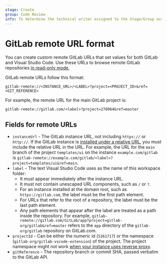 ```yaml
---
stage: Create
group: Code Review
info: To determine the technical writer assigned to the Stage/Group associated with this page, see https://about.gitlab.com/handbook/engineering/ux/technical-writing/#assignments
---
```


# GitLab remote URL format

You can create custom remote GitLab URLs that set values for both GitLab and
Visual Studio Code. Use these URLs to browse remote GitLab repositories
[in read-only mode](https://gitlab.com/gitlab-org/gitlab-vscode-extension/-/blob/main/README.md#browse-a-repository-without-cloning),

GitLab remote URLs follow this format:

```plaintext
gitlab-remote://<INSTANCE_URL>/<LABEL>?project=<PROJECT_ID>&ref=<GIT_REFERENCE>
```

For example, the remote URL for the main GitLab project is:

```plaintext
gitlab-remote://gitlab.com/<label>?project=278964&ref=master
```

## Fields for remote URLs

- `instanceUrl` - The GitLab instance URL, not including `https://` or `http://`. If the GitLab instance is [installed under a relative URL](https://docs.gitlab.com/ee/install/relative_url.html), you must include the relative URL in the URL. For example, the URL for the `main` branch of the project `templates/ui` on the instance `example.com/gitlab` is `gitlab-remote://example.com/gitlab/<label>?project=templates/ui&ref=main`.
- `label` - The text Visual Studio Code uses as the name of this workspace folder:
  - It must appear immediately after the instance URL.
  - It must not contain unescaped URL components, such as `/` or `?`.
  - For an instance installed at the domain root, such as `https://gitlab.com`, the label must be the first path element.
  - For URLs that refer to the root of a repository, the label must be the last path element.
  - Any path elements that appear after the label are treated as a path inside the repository. For example, `gitlab-remote://gitlab.com/GitLab/app?project=gitlab-org/gitlab&ref=master` refers to the `app` directory of the `gitlab-org/gitlab` repository on GitLab.com.
- `projectId` - Can be either the numeric id (`5261717`) or the namespace (`gitlab-org/gitlab-vscode-extension`) of the project. The project namespace might not work [when your instance uses reverse proxy](https://gitlab.com/gitlab-org/gitlab-vscode-extension/-/issues/143).
- `gitReference` - The repository branch or commit SHA, passed verbatim to the GitLab API.
